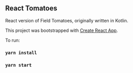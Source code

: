 
## React Tomatoes

React version of Field Tomatoes, originally written in Kotlin.

This project was bootstrapped with [Create React App](https://github.com/facebook/create-react-app).

To run:

### `yarn install`
### `yarn start`
